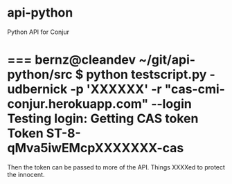 api-python
==========

Python API for Conjur

===
bernz@cleandev ~/git/api-python/src $ python testscript.py -udbernick -p 'XXXXXX' -r "cas-cmi-conjur.herokuapp.com" --login
Testing login: Getting CAS token
Token ST-8-qMva5iwEMcpXXXXXXX-cas
===

Then the token can be passed to more of the API. Things XXXXed to protect the innocent.
